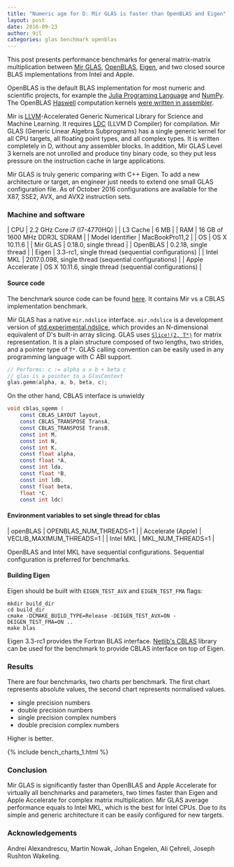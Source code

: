 ```yaml
---
title: "Numeric age for D: Mir GLAS is faster than OpenBLAS and Eigen"
layout: post
date: 2016-09-23
author: 9il
categories: glas benchmark openblas
---
```


This post presents performance benchmarks for general matrix-matrix multiplication
between [Mir GLAS](https://github.com/libmir/mir), [OpenBLAS](https://github.com/xianyi/OpenBLAS),
[Eigen](http://eigen.tuxfamily.org/), and two closed source BLAS implementations from Intel and Apple.

OpenBLAS is the default BLAS implementation for most numeric and scientific projects, for example the [Julia Programing Language](http://julialang.org/) and [NumPy](http://www.numpy.org/).
The OpenBLAS [Haswell](https://en.wikipedia.org/wiki/Haswell_(microarchitecture)) computation kernels [were written in assembler](https://github.com/xianyi/OpenBLAS/blob/develop/kernel/x86_64/sgemm_kernel_16x4_haswell.S).

Mir is [LLVM](http://llvm.org/)-Accelerated Generic Numerical Library for Science and Machine Learning. It requires [LDC](https://github.com/ldc-developers/ldc) (LLVM D Compiler) for compilation.
Mir GLAS (Generic Linear Algebra Subprograms) has a single generic kernel for all CPU targets, all floating point types, and all complex types.
It is written completely in D, without any assembler blocks.
In addition, Mir GLAS Level 3 kernels are not unrolled and produce tiny binary code, so they put less pressure on the instruction cache in large applications.

Mir GLAS is truly generic comparing with C++ Eigen.
To add a new architecture or target, an engineer just needs to extend one small GLAS configuration file.
As of October 2016 configurations are available for the X87, SSE2, AVX, and AVX2 instruction sets.

### Machine and software

| CPU | 2.2 GHz Core i7 (I7-4770HQ) |
| L3 Cache | 6 MB |
| RAM | 16 GB of 1600 MHz DDR3L SDRAM |
| Model Identifier | MacBookPro11,2 |
| OS | OS X 10.11.6 |
| Mir GLAS | 0.18.0, single thread |
| OpenBLAS | 0.2.18, single thread |
| Eigen | 3.3-rc1, single thread (sequential configurations) |
| Intel MKL | 2017.0.098, single thread (sequential configurations) |
| Apple Accelerate | OS X 10.11.6, single thread (sequential configurations) |

#### Source code
The benchmark source code can be found [here](https://github.com/libmir/mir/blob/master/benchmarks/glas/gemm_report.d).
It contains Mir vs a CBLAS implementation benchmark.

Mir GLAS has a native `mir.ndslice` interface. `mir.ndslice` is a development version of 
[std.experimental.ndslice](http://dlang.org/phobos/std_experimental_ndslice.html),
which provides an N-dimensional equivalent of D's built-in array slicing.
GLAS uses [`Slice!(2, T*)`](http://dlang.org/phobos/std_experimental_ndslice_slice.html#.Slice) for matrix representation. It is a plain structure
composed of two lengths, two strides, and a pointer type of `T*`.
GLAS calling convention can be easily used in any programming language with C ABI support.

```d
// Performs: c := alpha a x b + beta c
// glas is a pointer to a GlasContext
glas.gemm(alpha, a, b, beta, c);
```

On the other hand, CBLAS interface is unwieldy

```d
void cblas_sgemm (
	const CBLAS_LAYOUT layout,
	const CBLAS_TRANSPOSE TransA,
	const CBLAS_TRANSPOSE TransB,
	const int M,
	const int N,
	const int K,
	const float alpha,
	const float *A,
	const int lda,
	const float *B,
	const int ldb,
	const float beta,
	float *C,
	const int ldc)
```

#### Environment variables to set single thread for cblas

| openBLAS | OPENBLAS_NUM_THREADS=1 |
| Accelerate (Apple) | VECLIB_MAXIMUM_THREADS=1 |
| Intel MKL | MKL_NUM_THREADS=1 |

OpenBLAS and Intel MKL have sequential configurations. Sequential configuration is preferred for benchmarks.

#### Building Eigen

Eigen should be built with `EIGEN_TEST_AVX` and `EIGEN_TEST_FMA` flags:
```
mkdir build_dir
cd build_dir
cmake -DCMAKE_BUILD_TYPE=Release -DEIGEN_TEST_AVX=ON -DEIGEN_TEST_FMA=ON ..
make blas
```
Eigen 3.3-rc1 provides the Fortran BLAS interface.
[Netlib's CBLAS](http://www.netlib.org/blas/#_cblas) library can be used for the benchmark to provide CBLAS interface on top of Eigen.

### Results

There are four benchmarks, two charts per benchmark. The first chart represents absolute values, the second chart represents normalised values. 

 - single precision numbers
 - double precision numbers
 - single precision complex numbers
 - double precision complex numbers

Higher is better.

{% include bench_charts_1.html %}

### Conclusion

Mir GLAS is significantly faster than OpenBLAS and Apple Accelerate for virtually all benchmarks and parameters,
two times faster than Eigen and Apple Accelerate for complex matrix multiplication.
Mir GLAS average performance equals to Intel MKL, which is the best for Intel CPUs.
Due to its simple and generic architecture it can be easily configured for new targets.

### Acknowledgements
Andrei Alexandrescu, Martin Nowak, Johan Engelen, Ali Çehreli, Joseph Rushton Wakeling.
